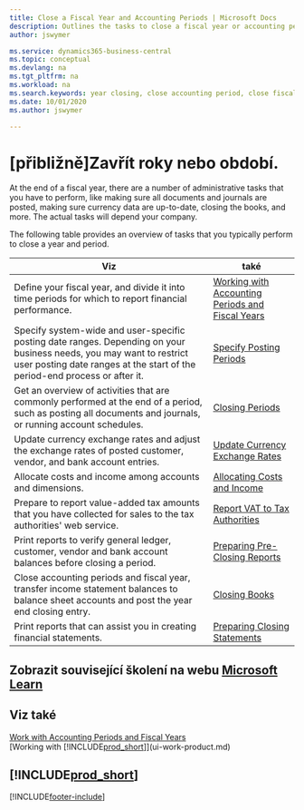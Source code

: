 ```yaml
---
title: Close a Fiscal Year and Accounting Periods | Microsoft Docs
description: Outlines the tasks to close a fiscal year or accounting period, for example, making sure documents and journals are posted and verifying bank balances.
author: jswymer

ms.service: dynamics365-business-central
ms.topic: conceptual
ms.devlang: na
ms.tgt_pltfrm: na
ms.workload: na
ms.search.keywords: year closing, close accounting period, close fiscal year, bank account detailed trial balance
ms.date: 10/01/2020
ms.author: jswymer

---
```

# [přibližně]Zavřít roky nebo období.

At the end of a fiscal year, there are a number of administrative tasks that you have to perform, like making sure all documents and journals are posted, making sure currency data are up-to-date, closing the books, and more. The actual tasks will depend your company.

The following table provides an overview of tasks that you typically perform to close a year and period.

| Viz | také |
| --- | --- |
| Define your fiscal year, and divide it into time periods for which to report financial performance. | [Working with Accounting Periods and Fiscal Years](finance-accounting-periods-and-fiscal-years.md) |
| Specify system-wide and user-specific posting date ranges. Depending on your business needs, you may want to restrict user posting date ranges at the start of the period-end process or after it. | [Specify Posting Periods](finance-how-specify-posting-periods.md) |
| Get an overview of activities that are commonly performed at the end of a period, such as posting all documents and journals, or running account schedules. | [Closing Periods](year-how-complete-period-end-processes.md) |
| Update currency exchange rates and adjust the exchange rates of posted customer, vendor, and bank account entries. | [Update Currency Exchange Rates](finance-how-update-currencies.md) |
| Allocate costs and income among accounts and dimensions. | [Allocating Costs and Income](year-allocate-costs-income.md) |
| Prepare to report value-added tax amounts that you have collected for sales to the tax authorities' web service. | [Report VAT to Tax Authorities](finance-how-report-vat.md) |
| Print reports to verify general ledger, customer, vendor and bank account balances before closing a period. | [Preparing Pre-Closing Reports](year-prepare-preclose-reports.md) |
| Close accounting periods and fiscal year, transfer income statement balances to balance sheet accounts and post the year end closing entry. | [Closing Books](year-close-books.md) |
| Print reports that can assist you in creating financial statements. | [Preparing Closing Statements](year-prepare-close-statement.md) |

## Zobrazit související školení na webu [Microsoft Learn](/learn/modules/close-fiscal-year-dynamics-365-business-central/index)

## Viz také

[Work with Accounting Periods and Fiscal Years](finance-accounting-periods-and-fiscal-years.md)  
[Working with [!INCLUDE[prod_short](includes/prod_short.md)]](ui-work-product.md)

## [!INCLUDE[prod_short](includes/free_trial_md.md)]


[!INCLUDE[footer-include](includes/footer-banner.md)]